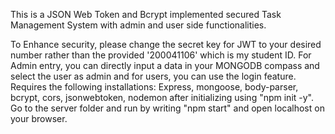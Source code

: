 This is a JSON Web Token and Bcrypt implemented secured Task Management System with admin and user side functionalities.

To Enhance security, please change the secret key for JWT to your desired number rather than the provided '200041106' which is my student ID.
For Admin entry, you can directly input a data in your MONGODB compass and select the user as admin and for users, you can use the login feature.
Requires the following installations: Express, mongoose, body-parser, bcrypt, cors, jsonwebtoken, nodemon after initializing using "npm init -y".
Go to the server folder and run by writing "npm start" and open localhost on your browser.
